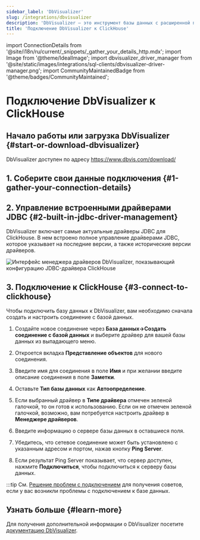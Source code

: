 ```yaml
---
sidebar_label: 'DbVisualizer'
slug: /integrations/dbvisualizer
description: 'DbVisualizer — это инструмент базы данных с расширенной поддержкой ClickHouse.'
title: 'Подключение DbVisualizer к ClickHouse'
---
```


import ConnectionDetails from '@site/i18n/ru/current/_snippets/_gather_your_details_http.mdx';
import Image from '@theme/IdealImage';
import dbvisualizer_driver_manager from '@site/static/images/integrations/sql-clients/dbvisualizer-driver-manager.png';
import CommunityMaintainedBadge from '@theme/badges/CommunityMaintained';


# Подключение DbVisualizer к ClickHouse

<CommunityMaintainedBadge/>

## Начало работы или загрузка DbVisualizer {#start-or-download-dbvisualizer}

DbVisualizer доступен по адресу https://www.dbvis.com/download/

## 1. Соберите свои данные подключения {#1-gather-your-connection-details}

<ConnectionDetails />

## 2. Управление встроенными драйверами JDBC {#2-built-in-jdbc-driver-management}

DbVisualizer включает самые актуальные драйверы JDBC для ClickHouse. В нем встроено полное управление драйверами JDBC, которое указывает на последние версии, а также исторические версии драйверов.

<Image img={dbvisualizer_driver_manager} size="lg" border alt="Интерфейс менеджера драйверов DbVisualizer, показывающий конфигурацию JDBC-драйвера ClickHouse" />

## 3. Подключение к ClickHouse {#3-connect-to-clickhouse}

Чтобы подключить базу данных к DbVisualizer, вам необходимо сначала создать и настроить соединение с базой данных.

1. Создайте новое соединение через **База данных->Создать соединение с базой данных** и выберите драйвер для вашей базы данных из выпадающего меню.

2. Откроется вкладка **Представление объектов** для нового соединения.

3. Введите имя для соединения в поле **Имя** и при желании введите описание соединения в поле **Заметки**.

4. Оставьте **Тип базы данных** как **Автоопределение**.

5. Если выбранный драйвер в **Типе драйвера** отмечен зеленой галочкой, то он готов к использованию. Если он не отмечен зеленой галочкой, возможно, вам потребуется настроить драйвер в **Менеджере драйверов**.

6. Введите информацию о сервере базы данных в оставшиеся поля.

7. Убедитесь, что сетевое соединение может быть установлено с указанным адресом и портом, нажав кнопку **Ping Server**.

8. Если результат Ping Server показывает, что сервер доступен, нажмите **Подключиться**, чтобы подключиться к серверу базы данных.

:::tip
См. [Решение проблем с подключением](https://confluence.dbvis.com/display/UG231/Fixing+Connection+Issues) для получения советов, если у вас возникли проблемы с подключением к базе данных.

## Узнать больше {#learn-more}

Для получения дополнительной информации о DbVisualizer посетите [документацию DbVisualizer](https://confluence.dbvis.com/display/UG231/Users+Guide).
